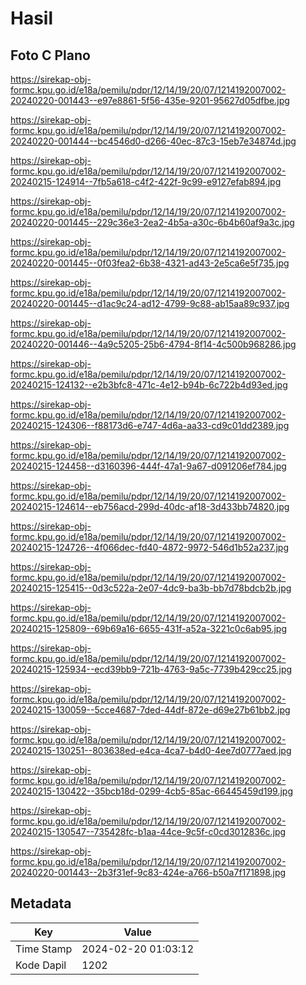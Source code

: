 # Hasil

## Foto C Plano

https://sirekap-obj-formc.kpu.go.id/e18a/pemilu/pdpr/12/14/19/20/07/1214192007002-20240220-001443--e97e8861-5f56-435e-9201-95627d05dfbe.jpg

https://sirekap-obj-formc.kpu.go.id/e18a/pemilu/pdpr/12/14/19/20/07/1214192007002-20240220-001444--bc4546d0-d266-40ec-87c3-15eb7e34874d.jpg

https://sirekap-obj-formc.kpu.go.id/e18a/pemilu/pdpr/12/14/19/20/07/1214192007002-20240215-124914--7fb5a618-c4f2-422f-9c99-e9127efab894.jpg

https://sirekap-obj-formc.kpu.go.id/e18a/pemilu/pdpr/12/14/19/20/07/1214192007002-20240220-001445--229c36e3-2ea2-4b5a-a30c-6b4b60af9a3c.jpg

https://sirekap-obj-formc.kpu.go.id/e18a/pemilu/pdpr/12/14/19/20/07/1214192007002-20240220-001445--0f03fea2-6b38-4321-ad43-2e5ca6e5f735.jpg

https://sirekap-obj-formc.kpu.go.id/e18a/pemilu/pdpr/12/14/19/20/07/1214192007002-20240220-001445--d1ac9c24-ad12-4799-9c88-ab15aa89c937.jpg

https://sirekap-obj-formc.kpu.go.id/e18a/pemilu/pdpr/12/14/19/20/07/1214192007002-20240220-001446--4a9c5205-25b6-4794-8f14-4c500b968286.jpg

https://sirekap-obj-formc.kpu.go.id/e18a/pemilu/pdpr/12/14/19/20/07/1214192007002-20240215-124132--e2b3bfc8-471c-4e12-b94b-6c722b4d93ed.jpg

https://sirekap-obj-formc.kpu.go.id/e18a/pemilu/pdpr/12/14/19/20/07/1214192007002-20240215-124306--f88173d6-e747-4d6a-aa33-cd9c01dd2389.jpg

https://sirekap-obj-formc.kpu.go.id/e18a/pemilu/pdpr/12/14/19/20/07/1214192007002-20240215-124458--d3160396-444f-47a1-9a67-d091206ef784.jpg

https://sirekap-obj-formc.kpu.go.id/e18a/pemilu/pdpr/12/14/19/20/07/1214192007002-20240215-124614--eb756acd-299d-40dc-af18-3d433bb74820.jpg

https://sirekap-obj-formc.kpu.go.id/e18a/pemilu/pdpr/12/14/19/20/07/1214192007002-20240215-124726--4f066dec-fd40-4872-9972-546d1b52a237.jpg

https://sirekap-obj-formc.kpu.go.id/e18a/pemilu/pdpr/12/14/19/20/07/1214192007002-20240215-125415--0d3c522a-2e07-4dc9-ba3b-bb7d78bdcb2b.jpg

https://sirekap-obj-formc.kpu.go.id/e18a/pemilu/pdpr/12/14/19/20/07/1214192007002-20240215-125809--69b69a16-6655-431f-a52a-3221c0c6ab95.jpg

https://sirekap-obj-formc.kpu.go.id/e18a/pemilu/pdpr/12/14/19/20/07/1214192007002-20240215-125934--ecd39bb9-721b-4763-9a5c-7739b429cc25.jpg

https://sirekap-obj-formc.kpu.go.id/e18a/pemilu/pdpr/12/14/19/20/07/1214192007002-20240215-130059--5cce4687-7ded-44df-872e-d69e27b61bb2.jpg

https://sirekap-obj-formc.kpu.go.id/e18a/pemilu/pdpr/12/14/19/20/07/1214192007002-20240215-130251--803638ed-e4ca-4ca7-b4d0-4ee7d0777aed.jpg

https://sirekap-obj-formc.kpu.go.id/e18a/pemilu/pdpr/12/14/19/20/07/1214192007002-20240215-130422--35bcb18d-0299-4cb5-85ac-66445459d199.jpg

https://sirekap-obj-formc.kpu.go.id/e18a/pemilu/pdpr/12/14/19/20/07/1214192007002-20240215-130547--735428fc-b1aa-44ce-9c5f-c0cd3012836c.jpg

https://sirekap-obj-formc.kpu.go.id/e18a/pemilu/pdpr/12/14/19/20/07/1214192007002-20240220-001443--2b3f31ef-9c83-424e-a766-b50a7f171898.jpg


## Metadata

| Key        | Value               |
| ---------- | ------------------- |
| Time Stamp | 2024-02-20 01:03:12 |
| Kode Dapil | 1202                |




